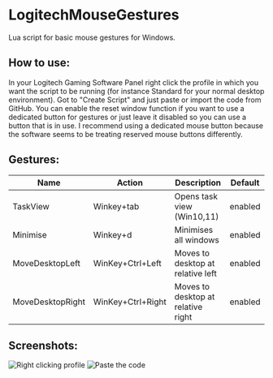 # LogitechMouseGestures
Lua script for basic mouse gestures for Windows.

## How to use:
In your Logitech Gaming Software Panel right click the profile in which you want the script to be running (for instance Standard for your normal desktop environment). Got to "Create Script" and just paste or import the code from GitHub. You can enable the reset window function if you want to use a dedicated button for gestures or just leave it disabled so you can use a button that is in use. I recommend using a dedicated mouse button because the software seems to be treating reserved mouse buttons differently.

## Gestures:
Name | Action  | Description | Default
---- | ------- | ----------- | -------
TaskView  | Winkey+tab | Opens task view (Win10,11) | enabled
Minimise | Winkey+d | Minimises all windows | enabled
MoveDesktopLeft | WinKey+Ctrl+Left | Moves to desktop at relative left | enabled
MoveDesktopRight | WinKey+Ctrl+Right | Moves to desktop at relative right | enabled

## Screenshots:
![Right clicking profile](http://i.imgur.com/zNqAKtB.png "Right click a profile")
![Paste the code](http://i.imgur.com/yppbAkH.png "Paste code from Github")
